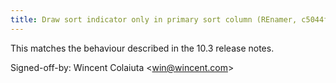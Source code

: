 ```yaml
---
title: Draw sort indicator only in primary sort column (REnamer, c5044f4)
---
```


This matches the behaviour described in the 10.3 release notes.

Signed-off-by: Wincent Colaiuta &lt;win@wincent.com&gt;
